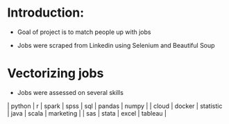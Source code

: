 # Introduction:

* Goal of project is to match people up with jobs

* Jobs were scraped from Linkedin using Selenium and Beautiful Soup

# Vectorizing jobs

* Jobs were assessed on several skills

| python | r | spark | spss | sql | pandas | numpy |
| cloud | docker | statistic | java | scala | marketing |
| sas | stata | excel | tableau |
